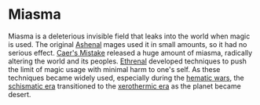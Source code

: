 # Miasma

Miasma is a deleterious invisible field that leaks into the world when magic is used. The original [Ashenal](anthropoids/ashenal.md) mages used it in small amounts, so it had no serious effect. [Caer's Mistake](cataclysms/caers-mistake.md) released a huge amount of miasma, radically altering the world and its peoples. [Ethrenal](figures/ethrenal.md) developed techniques to push the limit of magic usage with minimal harm to one's self. As these techniques became widely used, especially during the [hematic wars](../wars/introduction.md#hematic-wars), the [schismatic era](eras/schismatic.md) transitioned to the [xerothermic era](eras/xerothermic) as the planet became desert.